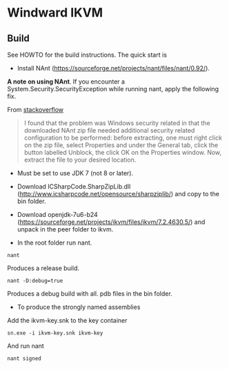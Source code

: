 # Windward IKVM

## Build

See HOWTO for the build instructions.  The quick start is

- Install NAnt (https://sourceforge.net/projects/nant/files/nant/0.92/).

**A note on using NAnt**.  If you encounter a System.Security.SecurityException
while running nant, apply the following fix.

From [stackoverflow](https://stackoverflow.com/questions/8605122/how-do-i-resolve-configuration-errors-with-nant-0-91)

> I found that the problem was Windows security related in that the downloaded
> NAnt zip file needed additional security related configuration to be performed:
> before extracting, one must right click on the zip file, select Properties and
> under the General tab, click the button labelled Unblock, the click OK on the
> Properties window.  Now, extract the file to your desired location.

- Must be set to use JDK 7 (not 8 or later).

- Download ICSharpCode.SharpZipLib.dll (http://www.icsharpcode.net/opensource/sharpziplib/) and copy to the bin folder.

- Download openjdk-7u6-b24 (https://sourceforge.net/projects/ikvm/files/ikvm/7.2.4630.5/) and unpack in the peer folder to ikvm.

- In the root folder run nant.

```nant```

Produces a release build.

```nant -D:debug=true```

Produces a debug build with all. pdb files in the bin folder.

- To produce the strongly named assemblies

Add the ikvm-key.snk to the key container

```sn.exe -i ikvm-key.snk ikvm-key```

And run nant

```nant signed```
